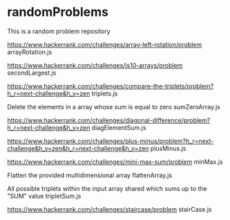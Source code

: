 # randomProblems
This is a random problem repository

https://www.hackerrank.com/challenges/array-left-rotation/problem
arrayRotation.js

https://www.hackerrank.com/challenges/js10-arrays/problem
secondLargest.js

https://www.hackerrank.com/challenges/compare-the-triplets/problem?h_r=next-challenge&h_v=zen
triplets.js

Delete the elements in a array whose sum is equal to zero
sumZeroArray.js

https://www.hackerrank.com/challenges/diagonal-difference/problem?h_r=next-challenge&h_v=zen
diagElementSum.js

https://www.hackerrank.com/challenges/plus-minus/problem?h_r=next-challenge&h_v=zen&h_r=next-challenge&h_v=zen
plusMinus.js

https://www.hackerrank.com/challenges/mini-max-sum/problem
minMax.js

Flatten the provided multidimensional array
flattenArray.js

All possible triplets within the input array shared which sums up to the "SUM" value
tripletSum.js

https://www.hackerrank.com/challenges/staircase/problem
stairCase.js
